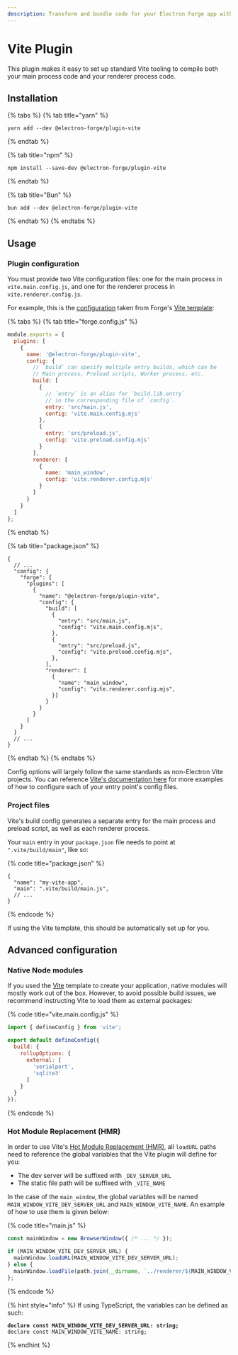 ```yaml
---
description: Transform and bundle code for your Electron Forge app with Vite.
---
```


# Vite Plugin

This plugin makes it easy to set up standard Vite tooling to compile both your main process code and your renderer process code.

## Installation

{% tabs %}
{% tab title="yarn" %}
```shell
yarn add --dev @electron-forge/plugin-vite
```
{% endtab %}

{% tab title="npm" %}
```shell
npm install --save-dev @electron-forge/plugin-vite
```
{% endtab %}

{% tab title="Bun" %}
```shell
bun add --dev @electron-forge/plugin-vite
```
{% endtab %}
{% endtabs %}

## Usage

### Plugin configuration

You must provide two Vite configuration files: one for the main process in `vite.main.config.js`, and one for the renderer process in `vite.renderer.config.js`.

For example, this is the [configuration](../configuration.md) taken from Forge's [Vite template](../../templates/vite.md):

{% tabs %}
{% tab title="forge.config.js" %}
```javascript
module.exports = {
  plugins: [
    {
      name: '@electron-forge/plugin-vite',
      config: {
        // `build` can specify multiple entry builds, which can be
        // Main process, Preload scripts, Worker process, etc.
        build: [
          {
            // `entry` is an alias for `build.lib.entry`
            // in the corresponding file of `config`.
            entry: 'src/main.js',
            config: 'vite.main.config.mjs'
          },
          {
            entry: 'src/preload.js',
            config: 'vite.preload.config.mjs'
          }
        ],
        renderer: [
          {
            name: 'main_window',
            config: 'vite.renderer.config.mjs'
          }
        ]
      }
    }
  ]
};
```
{% endtab %}

{% tab title="package.json" %}
```jsonc
{
  // ...
  "config": {
    "forge": {
      "plugins": [
        {
          "name": "@electron-forge/plugin-vite",
          "config": {
            "build": [
              {
                "entry": "src/main.js",
                "config": "vite.main.config.mjs",
              },
              {
                "entry": "src/preload.js",
                "config": "vite.preload.config.mjs",
              },
            ],
            "renderer": [
              {
                "name": "main_window",
                "config": "vite.renderer.config.mjs",
              }]
            }
          }
        }
      ]
    }
  }
  // ...
}
```
{% endtab %}
{% endtabs %}

Config options will largely follow the same standards as non-Electron Vite projects. You can reference [Vite's documentation here](https://vitejs.dev/config/) for more examples of how to configure each of your entry point's config files.

### Project files

Vite's build config generates a separate entry for the main process and preload script, as well as each renderer process.

Your `main` entry in your `package.json` file needs to point at `".vite/build/main"`, like so:

{% code title="package.json" %}
```jsonc
{
  "name": "my-vite-app",
  "main": ".vite/build/main.js",
  // ...
}
```
{% endcode %}

If using the Vite template, this should be automatically set up for you.

## Advanced configuration

### Native Node modules

If you used the [Vite](../../templates/vite.md) template to create your application, native modules will mostly work out of the box. However, to avoid possible build issues, we recommend instructing Vite to load them as external packages:

{% code title="vite.main.config.js" %}
```javascript
import { defineConfig } from 'vite';

export default defineConfig({
  build: {
    rollupOptions: {
      external: [
        'serialport',
        'sqlite3'
      ]
    }
  }
});
```
{% endcode %}

### Hot Module Replacement (HMR)

In order to use Vite's [Hot Module Replacement (HMR)](https://vitejs.dev/guide/features.html#hot-module-replacement), all `loadURL` paths need to reference the global variables that the Vite plugin will define for you:

* The dev server will be suffixed with `_DEV_SERVER_URL`
* The static file path will be suffixed with `_VITE_NAME`

In the case of the `main_window`, the global variables will be named `MAIN_WINDOW_VITE_DEV_SERVER_URL` and `MAIN_WINDOW_VITE_NAME`. An example of how to use them is given below:

{% code title="main.js" %}
```javascript
const mainWindow = new BrowserWindow({ /* ... */ });

if (MAIN_WINDOW_VITE_DEV_SERVER_URL) {
  mainWindow.loadURL(MAIN_WINDOW_VITE_DEV_SERVER_URL);
} else {
  mainWindow.loadFile(path.join(__dirname, `../renderer/${MAIN_WINDOW_VITE_NAME}/index.html`));
};
```
{% endcode %}

{% hint style="info" %}
If using TypeScript, the variables can be defined as such:

<pre class="language-typescript" data-title="main.js (Main Process)"><code class="lang-typescript"><strong>declare const MAIN_WINDOW_VITE_DEV_SERVER_URL: string;
</strong>declare const MAIN_WINDOW_VITE_NAME: string;
</code></pre>
{% endhint %}
